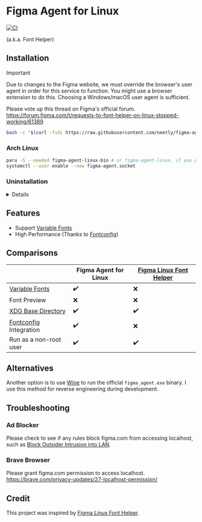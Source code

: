 # Figma Agent for Linux

[![CI](https://github.com/neetly/figma-agent-linux/actions/workflows/ci.yml/badge.svg)](https://github.com/neetly/figma-agent-linux/actions/workflows/ci.yml)

(a.k.a. Font Helper)

## Installation

> [!IMPORTANT]  
> Due to changes to the Figma website, we must override the browser's user agent
> in order for this service to function. You might use a browser extension to do
> this. Choosing a Windows/macOS user agent is sufficient.
>
> Please vote up this thread on Figma's official forum.  
> https://forum.figma.com/t/requests-to-font-helper-on-linux-stopped-working/61389

```sh
bash -c "$(curl -fsSL https://raw.githubusercontent.com/neetly/figma-agent-linux/main/scripts/install.sh)"
```

### Arch Linux

```sh
paru -S --needed figma-agent-linux-bin # or figma-agent-linux, if you prefer to compile it youself
systemctl --user enable --now figma-agent.socket
```

### Uninstallation

<details>

```sh
systemctl --user disable --now figma-agent.{service,socket}
rm -rf ~/.local/share/figma-agent
rm -rf ~/.local/share/systemd/user/figma-agent.{service,socket}
```

</details>

## Features

- Support [Variable Fonts][]
- High Performance (Thanks to [Fontconfig][])

## Comparisons

|                            | Figma Agent for Linux | [Figma Linux Font Helper][] |
| -------------------------- | --------------------- | --------------------------- |
| [Variable Fonts][]         | ✔️                    | ❌                          |
| Font Preview               | ❌                    | ❌                          |
| [XDG Base Directory][]     | ✔️                    | ✔️                          |
| [Fontconfig][] Integration | ✔️                    | ❌                          |
| Run as a non-root user     | ✔️                    | ✔️                          |

## Alternatives

Another option is to use [Wine][] to run the official `figma_agent.exe` binary.
I use this method for reverse engineering during development.

## Troubleshooting

### Ad Blocker

Please check to see if any rules block figma.com from accessing localhost, such
as [Block Outsider Intrusion into LAN].

### Brave Browser

Please grant figma.com permission to access localhost.  
https://brave.com/privacy-updates/27-localhost-permission/

## Credit

This project was inspired by [Figma Linux Font Helper][].

[Variable Fonts]: https://www.figma.com/typography/variable-fonts/
[Fontconfig]: https://www.freedesktop.org/wiki/Software/fontconfig/
[XDG Base Directory]:
  https://specifications.freedesktop.org/basedir-spec/basedir-spec-latest.html
[Figma Linux Font Helper]:
  https://github.com/Figma-Linux/figma-linux-font-helper
[Wine]: https://www.winehq.org/
[Block Outsider Intrusion into LAN]:
  https://github.com/uBlockOrigin/uAssets/blob/master/filters/lan-block.txt
